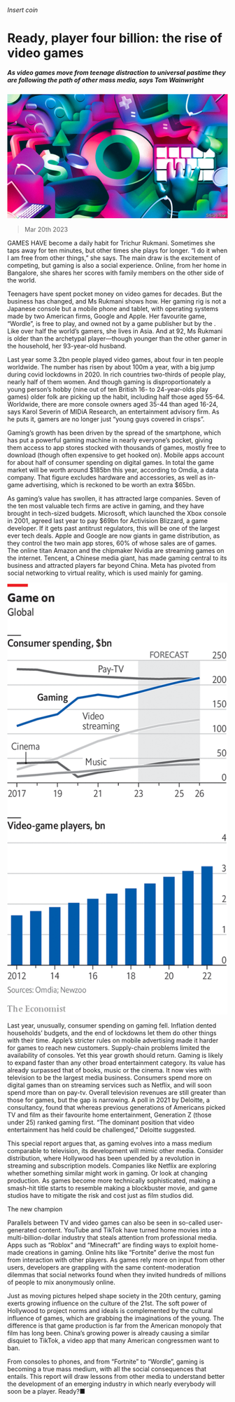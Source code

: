 ###### Insert coin

# Ready, player four billion: the rise of video games 

##### As video games move from teenage distraction to universal pastime they are following the path of other mass media, says Tom Wainwright 

![image](images/20230325_SRD001.jpg) 

> Mar 20th 2023 

GAMES HAVE become a daily habit for Trichur Rukmani. Sometimes she taps away for ten minutes, but other times she plays for longer. “I do it when I am free from other things,” she says. The main draw is the excitement of competing, but gaming is also a social experience. Online, from her home in Bangalore, she shares her scores with family members on the other side of the world.

Teenagers have spent pocket money on video games for decades. But the business has changed, and Ms Rukmani shows how. Her gaming rig is not a Japanese console but a mobile phone and tablet, with operating systems made by two American firms, Google and Apple. Her favourite game, “Wordle”, is free to play, and owned not by a game publisher but by the . Like over half the world’s gamers, she lives in Asia. And at 92, Ms Rukmani is older than the archetypal player—though younger than the other gamer in the household, her 93-year-old husband.

Last year some 3.2bn people played video games, about four in ten people worldwide. The number has risen by about 100m a year, with a big jump during covid lockdowns in 2020. In rich countries two-thirds of people play, nearly half of them women. And though gaming is disproportionately a young person’s hobby (nine out of ten British 16- to 24-year-olds play games) older folk are picking up the habit, including half those aged 55-64. Worldwide, there are more console owners aged 35-44 than aged 16-24, says Karol Severin of MIDiA Research, an entertainment advisory firm. As he puts it, gamers are no longer just “young guys covered in crisps”.

Gaming’s growth has been driven by the spread of the smartphone, which has put a powerful gaming machine in nearly everyone’s pocket, giving them access to app stores stocked with thousands of games, mostly free to download (though often expensive to get hooked on). Mobile apps account for about half of consumer spending on digital games. In total the game market will be worth around $185bn this year, according to Omdia, a data company. That figure excludes hardware and accessories, as well as in-game advertising, which is reckoned to be worth an extra $65bn.

As gaming’s value has swollen, it has attracted large companies. Seven of the ten most valuable tech firms are active in gaming, and they have brought in tech-sized budgets. Microsoft, which launched the Xbox console in 2001, agreed last year to pay $69bn for Activision Blizzard, a game developer. If it gets past antitrust regulators, this will be one of the largest ever tech deals. Apple and Google are now giants in game distribution, as they control the two main app stores, 60% of whose sales are of games. The online titan Amazon and the chipmaker Nvidia are streaming games on the internet. Tencent, a Chinese media giant, has made gaming central to its business and attracted players far beyond China. Meta has pivoted from social networking to virtual reality, which is used mainly for gaming.

![image](images/20230325_SRC010.png) 


Last year, unusually, consumer spending on gaming fell. Inflation dented households’ budgets, and the end of lockdowns let them do other things with their time. Apple’s stricter rules on mobile advertising made it harder for games to reach new customers. Supply-chain problems limited the availability of consoles. Yet this year growth should return. Gaming is likely to expand faster than any other broad entertainment category. Its value has already surpassed that of books, music or the cinema. It now vies with television to be the largest media business. Consumers spend more on digital games than on streaming services such as Netflix, and will soon spend more than on pay-tv. Overall television revenues are still greater than those for games, but the gap is narrowing. A poll in 2021 by Deloitte, a consultancy, found that whereas previous generations of Americans picked TV and film as their favourite home entertainment, Generation Z (those under 25) ranked gaming first. “The dominant position that video entertainment has held could be challenged,” Deloitte suggested.

This special report argues that, as gaming evolves into a mass medium comparable to television, its development will mimic other media. Consider distribution, where Hollywood has been upended by a revolution in streaming and subscription models. Companies like Netflix are exploring whether something similar might work in gaming. Or look at changing production. As games become more technically sophisticated, making a smash-hit title starts to resemble making a blockbuster movie, and game studios have to mitigate the risk and cost just as film studios did.

The new champion

Parallels between TV and video games can also be seen in so-called user-generated content. YouTube and TikTok have turned home movies into a multi-billion-dollar industry that steals attention from professional media. Apps such as “Roblox” and “Minecraft” are finding ways to exploit home-made creations in gaming. Online hits like “Fortnite” derive the most fun from interaction with other players. As games rely more on input from other users, developers are grappling with the same content-moderation dilemmas that social networks found when they invited hundreds of millions of people to mix anonymously online.

Just as moving pictures helped shape society in the 20th century, gaming exerts growing influence on the culture of the 21st. The soft power of Hollywood to project norms and ideals is complemented by the cultural influence of games, which are grabbing the imaginations of the young. The difference is that game production is far from the American monopoly that film has long been. China’s growing power is already causing a similar disquiet to TikTok, a video app that many American congressmen want to ban.

From consoles to phones, and from “Fortnite” to “Wordle”, gaming is becoming a true mass medium, with all the social consequences that entails. This report will draw lessons from other media to understand better the development of an emerging industry in which nearly everybody will soon be a player. Ready?■

